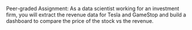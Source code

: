 Peer-graded Assignment: As a data scientist working for an investment firm, you will extract the revenue data for Tesla and GameStop and build a dashboard to compare the price of the stock vs the revenue. 
